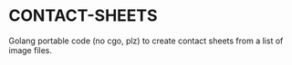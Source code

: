 # CONTACT-SHEETS

Golang portable code (no cgo, plz) to create contact sheets from a list of image files.

